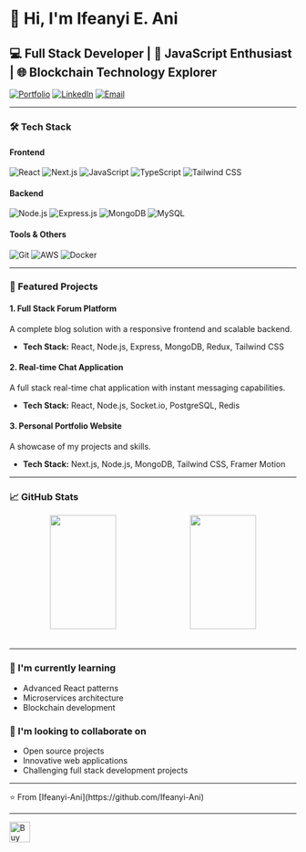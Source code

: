 # 👋 Hi, I'm Ifeanyi E. Ani

## 💻 Full Stack Developer | 🚀 JavaScript Enthusiast | 🌐 Blockchain Technology Explorer

[![Portfolio](https://img.shields.io/badge/Portfolio-00A98F?style=for-the-badge&logo=About.me&logoColor=white)](https://ifeanyi-pi.vercel.app/)
[![LinkedIn](https://img.shields.io/badge/LinkedIn-0077B5?style=for-the-badge&logo=linkedin&logoColor=white)](https://www.linkedin.com/in/ifeanyi-ani-997520246/)
[![Email](https://img.shields.io/badge/Email-D14836?style=for-the-badge&logo=gmail&logoColor=white)](mailto:ifeanyiani155@gmail.com)

---

### 🛠️ Tech Stack

#### Frontend
![React](https://img.shields.io/badge/React-20232A?style=for-the-badge&logo=react&logoColor=61DAFB)
![Next.js](https://img.shields.io/badge/Next.js-000000?style=for-the-badge&logo=next.js&logoColor=white)
![JavaScript](https://img.shields.io/badge/JavaScript-F7DF1E?style=for-the-badge&logo=javascript&logoColor=black)
![TypeScript](https://img.shields.io/badge/TypeScript-007ACC?style=for-the-badge&logo=typescript&logoColor=white)
![Tailwind CSS](https://img.shields.io/badge/Tailwind_CSS-38B2AC?style=for-the-badge&logo=tailwind-css&logoColor=white)

#### Backend
![Node.js](https://img.shields.io/badge/Node.js-43853D?style=for-the-badge&logo=node.js&logoColor=white)
![Express.js](https://img.shields.io/badge/Express.js-404D59?style=for-the-badge)
![MongoDB](https://img.shields.io/badge/MongoDB-4EA94B?style=for-the-badge&logo=mongodb&logoColor=white)
![MySQL](https://img.shields.io/badge/MySQL-005C84?style=for-the-badge&logo=mysql&logoColor=white)

#### Tools & Others
![Git](https://img.shields.io/badge/GIT-E44C30?style=for-the-badge&logo=git&logoColor=white)
![AWS](https://img.shields.io/badge/Amazon_AWS-232F3E?style=for-the-badge&logo=amazon-aws&logoColor=white)
![Docker](https://img.shields.io/badge/Docker-2496ED?style=for-the-badge&logo=docker&logoColor=white)

---

### 🌟 Featured Projects

#### 1. Full Stack Forum Platform
A complete blog solution with a responsive frontend and scalable backend.
- **Tech Stack:** React, Node.js, Express, MongoDB, Redux, Tailwind CSS

#### 2. Real-time Chat Application
A full stack real-time chat application with instant messaging capabilities.
- **Tech Stack:** React, Node.js, Socket.io, PostgreSQL, Redis

#### 3. Personal Portfolio Website
A showcase of my projects and skills.
- **Tech Stack:** Next.js, Node.js, MongoDB, Tailwind CSS, Framer Motion

---

### 📈 GitHub Stats

<div align="center">
  <img height="200" width="48%" src="https://github-readme-stats.vercel.app/api?username=Ifeanyi-Ani&show_icons=true&bg_color=00000000" />
  <img height="200" width="48%" src="https://github-readme-stats.vercel.app/api/top-langs?username=Ifeanyi-Ani&layout=compact&langs_count=6&card_width=320&bg_color=00000000" />
</div>

<br clear="both"/>

---

### 🌱 I'm currently learning
- Advanced React patterns
- Microservices architecture
- Blockchain development

### 👯 I'm looking to collaborate on
- Open source projects
- Innovative web applications
- Challenging full stack development projects

---
<div style='mb:5px;'>
  ⭐️ From [Ifeanyi-Ani](https://github.com/Ifeanyi-Ani)
</div>

---
<div>
<a href='https://www.buymeacoffee.com/ifeanyi_ani' target='_blank' sytle='display:block;'><img height='36' style='border:0px;height:36px;' src='https://cdn.ko-fi.com/cdn/kofi1.png?v=3' border='0' alt='Buy Me a Coffee' /></a>
</div>
